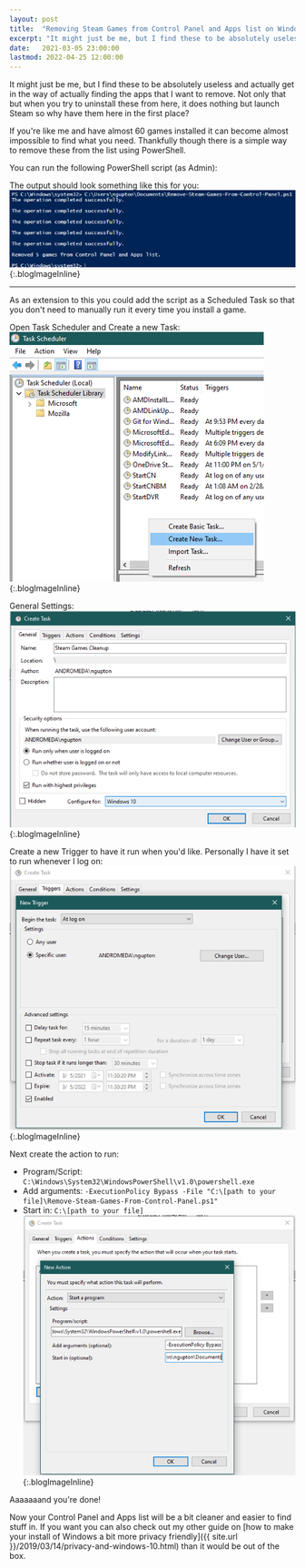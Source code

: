 ```yaml
---
layout: post
title:  "Removing Steam Games from Control Panel and Apps list on Windows"
excerpt: "It might just be me, but I find these to be absolutely useless and actually get in the way of actually finding the apps that I want to remove."
date:   2021-03-05 23:00:00
lastmod: 2022-04-25 12:00:00
---
```


It might just be me, but I find these to be absolutely useless and actually get in the way of actually finding the apps that I want to remove. 
Not only that but when you try to uninstall these from here, it does nothing but launch Steam so why have them here in the first place?

If you're like me and have almost 60 games installed it can become almost impossible to find what you need.
Thankfully though there is a simple way to remove these from the list using PowerShell.

You can run the following PowerShell script (as Admin):
<script src="https://gist.github.com/CorruptComputer/731249641a93bbbd38b9a22dfd6d70e6.js"></script>

The output should look something like this for you:
![Steam Games Image 1](/images/blog/2021-03-05-remove-steam-games-from-control-panel/SteamGames1.png "Steam Games Image 1"){:.blogImageInline}

<hr />

As an extension to this you could add the script as a Scheduled Task so that you don't need to manually run it every time you install a game. 

Open Task Scheduler and Create a new Task:
![Steam Games Image 2](/images/blog/2021-03-05-remove-steam-games-from-control-panel/SteamGames2.png "Steam Games Image 2"){:.blogImageInline}

General Settings:
![Steam Games Image 3](/images/blog/2021-03-05-remove-steam-games-from-control-panel/SteamGames3.png "Steam Games Image 3"){:.blogImageInline}

Create a new Trigger to have it run when you'd like. Personally I have it set to run whenever I log on:
![Steam Games Image 4](/images/blog/2021-03-05-remove-steam-games-from-control-panel/SteamGames4.png "Steam Games Image 4"){:.blogImageInline}

Next create the action to run:
- Program/Script: `C:\Windows\System32\WindowsPowerShell\v1.0\powershell.exe`
- Add arguments: `-ExecutionPolicy Bypass -File "C:\[path to your file]\Remove-Steam-Games-From-Control-Panel.ps1"`
- Start in: `C:\[path to your file]`
![Steam Games Image 5](/images/blog/2021-03-05-remove-steam-games-from-control-panel/SteamGames5.png "Steam Games Image 5"){:.blogImageInline}

Aaaaaaand you're done!

Now your Control Panel and Apps list will be a bit cleaner and easier to find stuff in. 
If you want you can also check out my other guide on [how to make your install of Windows a bit more privacy friendly]({{ site.url }}/2019/03/14/privacy-and-windows-10.html) than it would be out of the box.